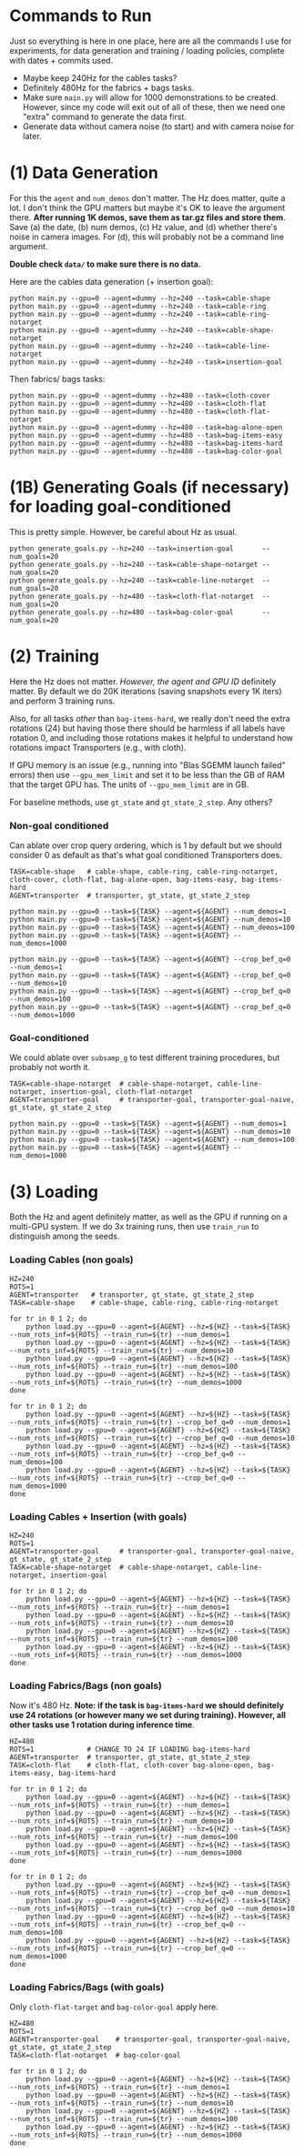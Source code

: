 # Commands to Run

Just so everything is here in one place, here are all the commands I use for
experiments, for data generation and training / loading policies, complete with
dates + commits used.

- Maybe keep 240Hz for the cables tasks?
- Definitely 480Hz for the fabrics + bags tasks.
- Make sure `main.py` will allow for 1000 demonstrations to be created.
  However, since my code will exit out of all of these, then we need one
  "extra" command to generate the data first.
- Generate data without camera noise (to start) and with camera noise for
  later.

# (1) Data Generation

For this the `agent` and `num_demos` don't matter. The Hz does matter, quite a
lot. I don't think the GPU matters but maybe it's OK to leave the argument
there. **After running 1K demos, save them as tar.gz files and store them**.
Save (a) the date, (b) num demos, (c) Hz value, and (d) whether there's noise
in camera images. For (d), this will probably not be a command line argument.

**Double check `data/` to make sure there is no data.**

Here are the cables data generation (+ insertion goal):

```
python main.py --gpu=0 --agent=dummy --hz=240 --task=cable-shape
python main.py --gpu=0 --agent=dummy --hz=240 --task=cable-ring
python main.py --gpu=0 --agent=dummy --hz=240 --task=cable-ring-notarget
python main.py --gpu=0 --agent=dummy --hz=240 --task=cable-shape-notarget
python main.py --gpu=0 --agent=dummy --hz=240 --task=cable-line-notarget
python main.py --gpu=0 --agent=dummy --hz=240 --task=insertion-goal
```

Then fabrics/ bags tasks:

```
python main.py --gpu=0 --agent=dummy --hz=480 --task=cloth-cover
python main.py --gpu=0 --agent=dummy --hz=480 --task=cloth-flat
python main.py --gpu=0 --agent=dummy --hz=480 --task=cloth-flat-notarget
python main.py --gpu=0 --agent=dummy --hz=480 --task=bag-alone-open
python main.py --gpu=0 --agent=dummy --hz=480 --task=bag-items-easy
python main.py --gpu=0 --agent=dummy --hz=480 --task=bag-items-hard
python main.py --gpu=0 --agent=dummy --hz=480 --task=bag-color-goal
```

# (1B) Generating Goals (if necessary) for loading goal-conditioned

This is pretty simple. However, be careful about Hz as usual.

```
python generate_goals.py --hz=240 --task=insertion-goal       --num_goals=20
python generate_goals.py --hz=240 --task=cable-shape-notarget --num_goals=20
python generate_goals.py --hz=240 --task=cable-line-notarget  --num_goals=20
python generate_goals.py --hz=480 --task=cloth-flat-notarget  --num_goals=20
python generate_goals.py --hz=480 --task=bag-color-goal       --num_goals=20
```

# (2) Training

Here the Hz does not matter. *However, the agent and GPU ID* definitely
matter. By default we do 20K iterations (saving snapshots every 1K iters) and
perform 3 training runs.

Also, for all tasks *other* than `bag-items-hard`, we really don't need the
extra rotations (24) but having those there should be harmless if all labels
have rotation 0, and including those rotations makes it helpful to understand
how rotations impact Transporters (e.g., with cloth).

If GPU memory is an issue (e.g., running into "Blas SGEMM launch failed"
errors) then use `--gpu_mem_limit` and set it to be less than the GB of RAM
that the target GPU has. The units of `--gpu_mem_limit` are in GB.

For baseline methods, use `gt_state` and `gt_state_2_step`. Any others?

### Non-goal conditioned

Can ablate over crop query ordering, which is 1 by default but we should
consider 0 as default as that's what goal conditioned Transporters does.

```
TASK=cable-shape   # cable-shape, cable-ring, cable-ring-notarget, cloth-cover, cloth-flat, bag-alone-open, bag-items-easy, bag-items-hard
AGENT=transporter  # transporter, gt_state, gt_state_2_step

python main.py --gpu=0 --task=${TASK} --agent=${AGENT} --num_demos=1
python main.py --gpu=0 --task=${TASK} --agent=${AGENT} --num_demos=10
python main.py --gpu=0 --task=${TASK} --agent=${AGENT} --num_demos=100
python main.py --gpu=0 --task=${TASK} --agent=${AGENT} --num_demos=1000

python main.py --gpu=0 --task=${TASK} --agent=${AGENT} --crop_bef_q=0 --num_demos=1
python main.py --gpu=0 --task=${TASK} --agent=${AGENT} --crop_bef_q=0 --num_demos=10
python main.py --gpu=0 --task=${TASK} --agent=${AGENT} --crop_bef_q=0 --num_demos=100
python main.py --gpu=0 --task=${TASK} --agent=${AGENT} --crop_bef_q=0 --num_demos=1000
```

### Goal-conditioned

We could ablate over `subsamp_g` to test different training procedures, but
probably not worth it.

```
TASK=cable-shape-notarget  # cable-shape-notarget, cable-line-notarget, insertion-goal, cloth-flat-notarget
AGENT=transporter-goal     # transporter-goal, transporter-goal-naive, gt_state, gt_state_2_step

python main.py --gpu=0 --task=${TASK} --agent=${AGENT} --num_demos=1
python main.py --gpu=0 --task=${TASK} --agent=${AGENT} --num_demos=10
python main.py --gpu=0 --task=${TASK} --agent=${AGENT} --num_demos=100
python main.py --gpu=0 --task=${TASK} --agent=${AGENT} --num_demos=1000
```


# (3) Loading

Both the Hz and agent definitely matter, as well as the GPU if running on a
multi-GPU system. If we do 3x training runs, then use `train_run` to
distinguish among the seeds.

### Loading Cables (non goals)

```
HZ=240
ROTS=1
AGENT=transporter   # transporter, gt_state, gt_state_2_step
TASK=cable-shape    # cable-shape, cable-ring, cable-ring-notarget

for tr in 0 1 2; do
    python load.py --gpu=0 --agent=${AGENT} --hz=${HZ} --task=${TASK} --num_rots_inf=${ROTS} --train_run=${tr} --num_demos=1
    python load.py --gpu=0 --agent=${AGENT} --hz=${HZ} --task=${TASK} --num_rots_inf=${ROTS} --train_run=${tr} --num_demos=10
    python load.py --gpu=0 --agent=${AGENT} --hz=${HZ} --task=${TASK} --num_rots_inf=${ROTS} --train_run=${tr} --num_demos=100
    python load.py --gpu=0 --agent=${AGENT} --hz=${HZ} --task=${TASK} --num_rots_inf=${ROTS} --train_run=${tr} --num_demos=1000
done

for tr in 0 1 2; do
    python load.py --gpu=0 --agent=${AGENT} --hz=${HZ} --task=${TASK} --num_rots_inf=${ROTS} --train_run=${tr} --crop_bef_q=0 --num_demos=1
    python load.py --gpu=0 --agent=${AGENT} --hz=${HZ} --task=${TASK} --num_rots_inf=${ROTS} --train_run=${tr} --crop_bef_q=0 --num_demos=10
    python load.py --gpu=0 --agent=${AGENT} --hz=${HZ} --task=${TASK} --num_rots_inf=${ROTS} --train_run=${tr} --crop_bef_q=0 --num_demos=100
    python load.py --gpu=0 --agent=${AGENT} --hz=${HZ} --task=${TASK} --num_rots_inf=${ROTS} --train_run=${tr} --crop_bef_q=0 --num_demos=1000
done
```

### Loading Cables + Insertion (with goals)

```
HZ=240
ROTS=1
AGENT=transporter-goal     # transporter-goal, transporter-goal-naive, gt_state, gt_state_2_step
TASK=cable-shape-notarget  # cable-shape-notarget, cable-line-notarget, insertion-goal

for tr in 0 1 2; do
    python load.py --gpu=0 --agent=${AGENT} --hz=${HZ} --task=${TASK} --num_rots_inf=${ROTS} --train_run=${tr} --num_demos=1
    python load.py --gpu=0 --agent=${AGENT} --hz=${HZ} --task=${TASK} --num_rots_inf=${ROTS} --train_run=${tr} --num_demos=10
    python load.py --gpu=0 --agent=${AGENT} --hz=${HZ} --task=${TASK} --num_rots_inf=${ROTS} --train_run=${tr} --num_demos=100
    python load.py --gpu=0 --agent=${AGENT} --hz=${HZ} --task=${TASK} --num_rots_inf=${ROTS} --train_run=${tr} --num_demos=1000
done
```

### Loading Fabrics/Bags (non goals)

Now it's 480 Hz. **Note: if the task is `bag-items-hard` we should definitely
use 24 rotations (or however many we set during training). However, all other
tasks use 1 rotation during inference time**.

```
HZ=480
ROTS=1             # CHANGE TO 24 IF LOADING bag-items-hard
AGENT=transporter  # transporter, gt_state, gt_state_2_step
TASK=cloth-flat    # cloth-flat, cloth-cover bag-alone-open, bag-items-easy, bag-items-hard

for tr in 0 1 2; do
    python load.py --gpu=0 --agent=${AGENT} --hz=${HZ} --task=${TASK} --num_rots_inf=${ROTS} --train_run=${tr} --num_demos=1
    python load.py --gpu=0 --agent=${AGENT} --hz=${HZ} --task=${TASK} --num_rots_inf=${ROTS} --train_run=${tr} --num_demos=10
    python load.py --gpu=0 --agent=${AGENT} --hz=${HZ} --task=${TASK} --num_rots_inf=${ROTS} --train_run=${tr} --num_demos=100
    python load.py --gpu=0 --agent=${AGENT} --hz=${HZ} --task=${TASK} --num_rots_inf=${ROTS} --train_run=${tr} --num_demos=1000
done

for tr in 0 1 2; do
    python load.py --gpu=0 --agent=${AGENT} --hz=${HZ} --task=${TASK} --num_rots_inf=${ROTS} --train_run=${tr} --crop_bef_q=0 --num_demos=1
    python load.py --gpu=0 --agent=${AGENT} --hz=${HZ} --task=${TASK} --num_rots_inf=${ROTS} --train_run=${tr} --crop_bef_q=0 --num_demos=10
    python load.py --gpu=0 --agent=${AGENT} --hz=${HZ} --task=${TASK} --num_rots_inf=${ROTS} --train_run=${tr} --crop_bef_q=0 --num_demos=100
    python load.py --gpu=0 --agent=${AGENT} --hz=${HZ} --task=${TASK} --num_rots_inf=${ROTS} --train_run=${tr} --crop_bef_q=0 --num_demos=1000
done
```

### Loading Fabrics/Bags (with goals)

Only `cloth-flat-target` and `bag-color-goal` apply here.

```
HZ=480
ROTS=1
AGENT=transporter-goal    # transporter-goal, transporter-goal-naive, gt_state, gt_state_2_step
TASK=cloth-flat-notarget  # bag-color-goal

for tr in 0 1 2; do
    python load.py --gpu=0 --agent=${AGENT} --hz=${HZ} --task=${TASK} --num_rots_inf=${ROTS} --train_run=${tr} --num_demos=1
    python load.py --gpu=0 --agent=${AGENT} --hz=${HZ} --task=${TASK} --num_rots_inf=${ROTS} --train_run=${tr} --num_demos=10
    python load.py --gpu=0 --agent=${AGENT} --hz=${HZ} --task=${TASK} --num_rots_inf=${ROTS} --train_run=${tr} --num_demos=100
    python load.py --gpu=0 --agent=${AGENT} --hz=${HZ} --task=${TASK} --num_rots_inf=${ROTS} --train_run=${tr} --num_demos=1000
done
```
